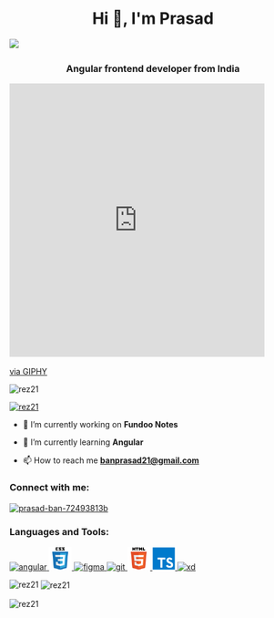 <h1 align="center">Hi 👋, I'm Prasad</h1>
<img style="width = 100%" src="https://miro.medium.com/v2/resize:fit:828/0*7Q3yvSIv_t0ioJ-Z.gif">
<h3 align="center">Angular frontend developer from India</h3>
<iframe src="https://giphy.com/embed/XEDIHHp3i8bVoEdxd7" width="448" height="480" frameBorder="0" class="giphy-embed" allowFullScreen></iframe><p><a href="https://giphy.com/gifs/devrock-angular-edr-angularjs-XEDIHHp3i8bVoEdxd7">via GIPHY</a></p>

<p align="left"> <img src="https://komarev.com/ghpvc/?username=rez21&label=Profile%20views&color=0e75b6&style=flat" alt="rez21" /> </p>

<p align="left"> <a href="https://github.com/ryo-ma/github-profile-trophy"><img src="https://github-profile-trophy.vercel.app/?username=rez21" alt="rez21" /></a> </p>

- 🔭 I’m currently working on **Fundoo Notes**

- 🌱 I’m currently learning **Angular**

- 📫 How to reach me **banprasad21@gmail.com**

<h3 align="left">Connect with me:</h3>
<p align="left">
<a href="https://linkedin.com/in/prasad-ban-72493813b" target="blank"><img align="center" src="https://raw.githubusercontent.com/rahuldkjain/github-profile-readme-generator/master/src/images/icons/Social/linked-in-alt.svg" alt="prasad-ban-72493813b" height="30" width="40" /></a>
</p>

<h3 align="left">Languages and Tools:</h3>
<p align="left"> <a href="https://angular.io" target="_blank" rel="noreferrer"> <img src="https://angular.io/assets/images/logos/angular/angular.svg" alt="angular" width="40" height="40"/> </a> <a href="https://www.w3schools.com/css/" target="_blank" rel="noreferrer"> <img src="https://raw.githubusercontent.com/devicons/devicon/master/icons/css3/css3-original-wordmark.svg" alt="css3" width="40" height="40"/> </a> <a href="https://www.figma.com/" target="_blank" rel="noreferrer"> <img src="https://www.vectorlogo.zone/logos/figma/figma-icon.svg" alt="figma" width="40" height="40"/> </a> <a href="https://git-scm.com/" target="_blank" rel="noreferrer"> <img src="https://www.vectorlogo.zone/logos/git-scm/git-scm-icon.svg" alt="git" width="40" height="40"/> </a> <a href="https://www.w3.org/html/" target="_blank" rel="noreferrer"> <img src="https://raw.githubusercontent.com/devicons/devicon/master/icons/html5/html5-original-wordmark.svg" alt="html5" width="40" height="40"/> </a> <a href="https://www.typescriptlang.org/" target="_blank" rel="noreferrer"> <img src="https://raw.githubusercontent.com/devicons/devicon/master/icons/typescript/typescript-original.svg" alt="typescript" width="40" height="40"/> </a> <a href="https://www.adobe.com/products/xd.html" target="_blank" rel="noreferrer"> <img src="https://cdn.worldvectorlogo.com/logos/adobe-xd.svg" alt="xd" width="40" height="40"/> </a> </p>

<p><img align="left" src="https://github-readme-stats.vercel.app/api/top-langs?username=rez21&show_icons=true&locale=en&layout=compact" alt="rez21" /></p>

<p>&nbsp;<img align="center" src="https://github-readme-stats.vercel.app/api?username=rez21&show_icons=true&locale=en" alt="rez21" /></p>

<p><img align="center" src="https://github-readme-streak-stats.herokuapp.com/?user=rez21&" alt="rez21" /></p>
